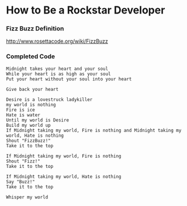 # How to Be a Rockstar Developer

### Fizz Buzz Definition
http://www.rosettacode.org/wiki/FizzBuzz

### Completed Code
```
Midnight takes your heart and your soul
While your heart is as high as your soul
Put your heart without your soul into your heart

Give back your heart

Desire is a lovestruck ladykiller
my world is nothing 
Fire is ice
Hate is water
Until my world is Desire
Build my world up
If Midnight taking my world, Fire is nothing and Midnight taking my world, Hate is nothing
Shout "FizzBuzz!"
Take it to the top

If Midnight taking my world, Fire is nothing
Shout "Fizz!"
Take it to the top

If Midnight taking my world, Hate is nothing
Say "Buzz!"
Take it to the top

Whisper my world
```